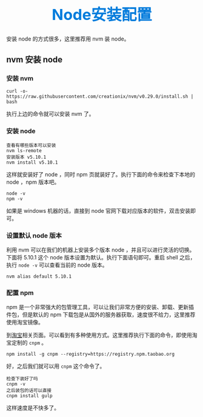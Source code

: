<h1 style="font-size: 40px;text-align:center;color: #007cdc;">
    Node安装配置
</h1>

安装 node 的方式很多，这里推荐用 nvm 装 node。

## nvm 安装 node

### 安装 nvm

```
curl -o- https://raw.githubusercontent.com/creationix/nvm/v0.29.0/install.sh | bash
```

执行上边的命令就可以安装 nvm 了。

### 安装 node

```
查看有哪些版本可以安装
nvm ls-remote
安装版本 v5.10.1
nvm install v5.10.1
```

这样就安装好了 node ，同时 npm 页就装好了。执行下面的命令来检查下本地的 node ，npm 版本吧。

```
node -v
npm -v
```

如果是 windows 机器的话，直接到 node 官网下载对应版本的软件，双击安装即可。

### 设置默认 node 版本

利用 nvm 可以在我们的机器上安装多个版本 node ，并且可以进行灵活的切换。下面将 5.10.1 这个 node 版本设置为默认。执行下面语句即可。重启 shell 之后，执行 `node -v` 可以查看当前的 node 版本。

```
nvm alias default 5.10.1
```

### 配置 npm

npm 是一个非常强大的包管理工具，可以让我们非常方便的安装、卸载、更新插件包，但是默认的 npm 下载包是从国外的服务器获取，速度很不给力，这里推荐使用淘宝镜像。

到[淘宝](https://npm.taobao.org/)相关页面。可以看到有多种使用方式。这里推荐执行下面的命令，即使用淘宝定制的 `cnpm` 。

```
npm install -g cnpm --registry=https://registry.npm.taobao.org
```

好，之后我们就可以用 `cnpm` 这个命令了。

```
检查下装好了吗
cnpm -v
之后装包的话可以直接
cnpm install gulp
```

这样速度是不快多了。
